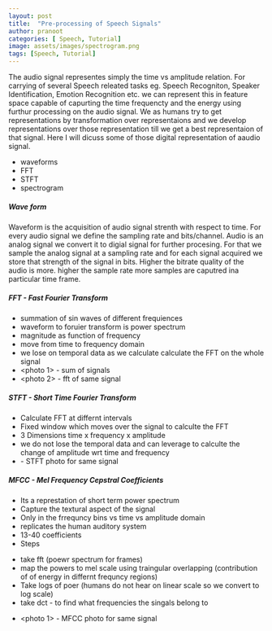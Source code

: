```yaml
---
layout: post
title:  "Pre-processing of Speech Signals"
author: pranoot
categories: [ Speech, Tutorial]
image: assets/images/spectrogram.png
tags: [Speech, Tutorial]
---
```


The audio signal representes simply the time vs amplitude relation. For carrying of several Speech releated tasks eg. Speech Recogniton, Speaker Identification, Emotion Recognition etc. we can represent this in feature space capable of capurting the time frequencty and the energy using furthur processing on the audio signal. We as humans try to get representations by transformation over representaions and we develop representations over those representation till we get a best representaion of that signal. Here I will dicuss some of those digital representation of aaudio signal.

* waveforms
* FFT
* STFT
* spectrogram

<!-- Several represeantaions
- Engineers : MFCC, Triphones, HMM, Network
- Phonetics : Formants, IPA, Gestures, Spectrograms
- Linguistics : Phonemes, Allophones, Morphemes -->


##### Wave form 
Waveform is the acquisition of audio signal strenth with respect to time. For every audio signal we define the sampling rate and bits/channel. Audio is an analog signal we convert it to digial signal for further procesing. For that we sample the analog signal at a sampling rate and for each signal acquired we store that strength of the signal in bits. Higher the bitrate quality of the audio is more. higher the sample rate more samples are caputred ina particular time frame.


##### FFT - Fast Fourier Transform

- summation of sin waves of different frequiences
- waveform to foruier transform is power spectrum
- magnitude as function of frequency
- move from time to frequency domain
- we lose on temporal data as we calculate calculate the FFT on the whole signal 
- <photo 1> - sum of signals
- <photo 2> - fft of same signal


##### STFT - Short Time Fourier Transform
- Calculate FFT at differnt intervals
- Fixed window which moves over the signal to calculte the FFT
- 3 Dimensions time x frequency x amplitude
- we do not lose the temporal data and can leverage to calculte the change of amplitude wrt time and frequency
- <photo1 > - STFT photo for same signal


##### MFCC - Mel Frequency Cepstral Coefficients
- Its a represtation of short term power spectrum
- Capture the textural aspect of the signal
- Only in the frrequncy bins vs time vs amplitude domain
- replicates the human auditory system
- 13-40 coefficients
- Steps
 * take fft (poewr spectrum for frames)
 * map the powers to mel scale using traingular overlapping (contribution of of energy in differnt frequncy regions)
 * Take logs of poer (humans do not hear on linear scale so we convert to log scale)
 * take dct - to find what frequencies the singals belong to
 
- <photo 1> - MFCC photo for same signal

